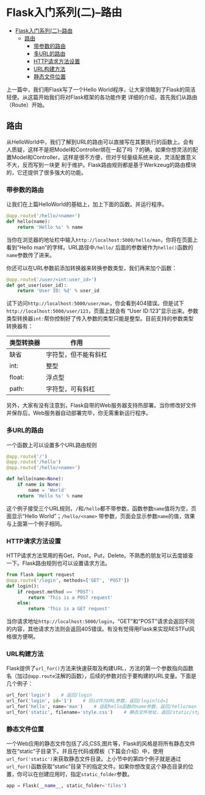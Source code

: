 # Flask入门系列(二)–路由
- [Flask入门系列(二)–路由](#flask入门系列二路由)
  - [路由](#路由)
    - [带参数的路由](#带参数的路由)
    - [多URL的路由](#多url的路由)
    - [HTTP请求方法设置](#http请求方法设置)
    - [URL构建方法](#url构建方法)
    - [静态文件位置](#静态文件位置)

上一篇中，我们用Flask写了一个Hello World程序，让大家领略到了Flask的简洁轻便。从这篇开始我们将对Flask框架的各功能作更
详细的介绍，首先我们从路由（Route）开始。

## 路由

从HelloWorld中，我们了解到URL的路由可以直接写在其要执行的函数上。会有人质疑，这样不是把Model和Controller绑在一起了吗
？的确，如果你想灵活的配置Model和Controller，这样是很不方便，但对于轻量级系统来说，灵活配置意义不大，反而写到一块更
利于维护。Flask路由规则都是基于Werkzeug的路由模块的，它还提供了很多强大的功能。

### 带参数的路由

让我们在上篇HelloWorld的基础上，加上下面的函数。并运行程序。

```python
@app.route('/hello/<name>')
def hello(name):
    return 'Hello %s' % name
```

当你在浏览器的地址栏中输入`http://localhost:5000/hello/man`，你将在页面上看到“Hello man”的字样。URL路径中`/hello/`
后面的参数被作为`hello()`函数的`name`参数传了进来。

你还可以在URL参数前添加转换器来转换参数类型，我们再来加个函数：

```python
@app.route('/user/<int:user_id>')
def get_user(user_id):
    return 'User ID: %d' % user_id
```

试下访问`http://localhost:5000/user/man`，你会看到404错误。但是试下`http://localhost:5000/user/123`，页面上就会有
“User ID:123”显示出来。参数类型转换器`int:`帮你控制好了传入参数的类型只能是整型。目前支持的参数类型转换器有：


| 类型转换器  |     作用     |
|--------|------------|
| 缺省     | 字符型，但不能有斜杠 |
| int:   | 整型         |
| float: | 浮点型        |
| path:  | 字符型，可有斜杠   |

另外，大家有没有注意到，Flask自带的Web服务器支持热部署。当你修改好文件并保存后，Web服务器自动部署完毕，你无需重新运行程序。


### 多URL的路由

一个函数上可以设置多个URL路由规则

```python
@app.route('/')
@app.route('/hello')
@app.route('/hello/<name>')

def hello(name=None):
    if name is None:
        name = 'World'
    return 'Hello %s' % name
```

这个例子接受三个URL规则，`/`和`/hello`都不带参数，函数参数`name`值将为空，页面显示“Hello World”；`/hello/<name>` 带参数，页面会显示参数`name`的值，效果与上面第一个例子相同。

### HTTP请求方法设置

HTTP请求方法常用的有Get，Post，Put，Delete。不熟悉的朋友可以去度娘查一下。Flask路由规则也可以设置请求方法。

```python
from flask import request
@app.route('/login', methods=['GET', 'POST'])
def login():
    if request.method == 'POST':
        return 'This is a POST request'
    else:
        return 'This is a GET request'
```

当你请求地址`http://localhost:5000/login`，“GET”和“POST”请求会返回不同的内容，其他请求方法则会返回405错误。有没有觉得用Flask来实现RESTFul风格很方便啊。

### URL构建方法

Flask提供了`url_for()`方法来快速获取及构建URL，方法的第一个参数指向函数名（加过`@app.route`注解的函数），后续的参数对应于要构建的URL变量。下面是几个例子：

```python
url_for('login')    # 返回/login
url_for('login', id='1')    # 将id作为URL参数，返回/login?id=1
url_for('hello', name='man')    # 适配hello函数的name参数，返回/hello/man
url_for('static', filename='style.css')    # 静态文件地址，返回/static/style.css
```

### 静态文件位置

一个Web应用的静态文件包括了JS,CSS,图片等，Flask的风格是将所有静态文件放在“static”子目录下。并且在代码或模板（下篇会介绍）中，使用`url_for('static')`来获取静态文件目录。上小节中的第四个例子就是通过`url_for()`函数获取“static”目录下的指定文件。如果你想改变这个静态目录的位置，你可以在创建应用时，指定`static_folder`参数。

```python
app = Flask(__name__, static_folder='files')
```

